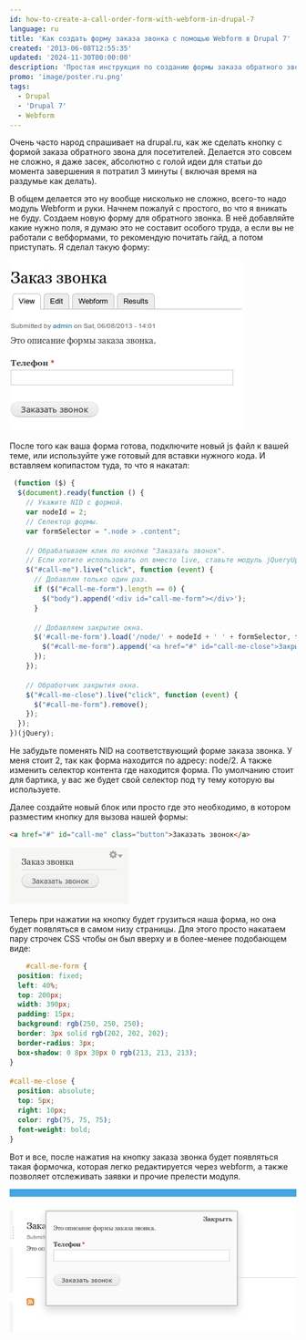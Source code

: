 ```yaml
---
id: how-to-create-a-call-order-form-with-webform-in-drupal-7
language: ru
title: 'Как создать форму заказа звонка с помощью Webform в Drupal 7'
created: '2013-06-08T12:55:35'
updated: '2024-11-30T00:00:00'
description: 'Простая инструкция по созданию формы заказа обратного звонка.'
promo: 'image/poster.ru.png'
tags:
  - Drupal
  - 'Drupal 7'
  - Webform
---
```


Очень часто народ спрашивает на drupal.ru, как же сделать кнопку с формой заказа
обратного звона для посетителей. Делается это совсем не сложно, я даже засек,
абсолютно с голой идеи для статьи до момента завершения я потратил 3 минуты (
включая время на раздумье как делать).

В общем делается это ну вообще нисколько не сложно, всего-то надо модуль Webform
и руки. Начнем пожалуй с простого, во что я вникать не буду. Создаем новую форму
для обратного звонка. В неё добавляйте какие нужно поля, я думаю это не составит
особого труда, а если вы не работали с вебформами, то рекомендую почитать гайд,
а потом приступать. Я сделал такую форму:

![Форма заказа звонка.](image/1.jpg)

После того как ваша форма готова, подключите новый js файл к вашей теме, или
используйте уже готовый для вставки нужного кода. И вставляем копипастом туда,
то что я накатал:

```js
 (function ($) {
  $(document).ready(function () {
    // Укажите NID с формой.
    var nodeId = 2;
    // Селектор формы.
    var formSelector = ".node > .content";

    // Обрабатываем клик по кнопке "Заказать звонок".
    // Если хотите использовать on вместо live, ставьте модуль jQueryUpdate.
    $("#call-me").live("click", function (event) {
      // Добавлям только один раз.
      if ($("#call-me-form").length == 0) {
        $("body").append('<div id="call-me-form"></div>');
      }

      // Добавляем закрытие окна.
      $('#call-me-form').load('/node/' + nodeId + ' ' + formSelector, function () {
        $("#call-me-form").append('<a href="#" id="call-me-close">Закрыть</a>');
      });
    });

    // Обработчик закрытия окна.
    $("#call-me-close").live("click", function (event) {
      $("#call-me-form").remove();
    });
  });
})(jQuery);

```

Не забудьте поменять NID на соответствующий форме заказа звонка. У меня стоит 2,
так как форма находится по адресу: node/2. А также изменить селектор контента
где находится форма. По умолчанию стоит для бартика, у вас же будет свой
селектор под ту тему которую вы используете.

Далее создайте новый блок или просто где это необходимо, в котором разместим
кнопку для вызова нашей формы:

```html
<a href="#" id="call-me" class="button">Заказать звонок</a>
```

![Кнопка заказа звонка.](image/2.jpg)

Теперь при нажатии на кнопку будет грузиться наша форма, но она будет появляться
в самом низу страницы. Для этого просто накатаем пару строчек CSS чтобы он был
вверху и в более-менее подобающем виде:

```css
    #call-me-form {
  position: fixed;
  left: 40%;
  top: 200px;
  width: 390px;
  padding: 15px;
  background: rgb(250, 250, 250);
  border: 3px solid rgb(202, 202, 202);
  border-radius: 3px;
  box-shadow: 0 8px 30px 0 rgb(213, 213, 213);
}

#call-me-close {
  position: absolute;
  top: 5px;
  right: 10px;
  color: rgb(75, 75, 75);
  font-weight: bold;
}
```

Вот и все, после нажатия на кнопку заказа звонка будет появляться такая
формочка, которая легко редактируется через webform, а также позволяет
отслеживать заявки и прочие прелести модуля.

![Форма заказа звонка.](image/3.jpg)
